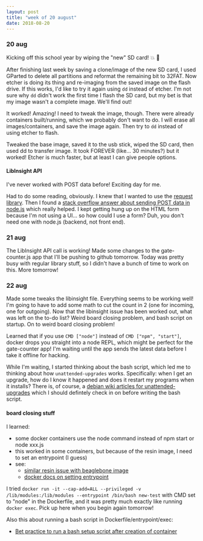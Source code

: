 ```yaml
---
layout: post
title: "week of 20 august"
date: 2018-08-20
---
```


### 20 aug

Kicking off this school year by wiping the "new" SD card! :boom: :star2:

After finishing last week by saving a clone/image of the new SD card, I used GParted to delete all partitions and reformat the remaining bit to 32FAT. Now etcher is doing its thing and re-imaging from the saved image on the flash drive. If this works, I'd like to try it again using `dd` instead of etcher. I'm not sure why `dd` didn't work the first time I flash the SD card, but my bet is that my image wasn't a complete image. We'll find out!

It worked! Amazing! I need to tweak the image, though. There were already containers built/running, which we probably don't want to do. I will erase all images/containers, and save the image again. Then try to `dd` instead of using etcher to flash.

Tweaked the base image, saved it to the usb stick, wiped the SD card, then used dd to transfer image. It took FOREVER (like... 30 minutes?) but it worked! Etcher is much faster, but at least I can give people options. 

#### LibInsight API

I've never worked with POST data before! Exciting day for me. 

Had to do some reading, obviously. I knew that I wanted to use the [request library](https://www.npmjs.com/package/request). Then I found a [stack overflow answer about sending POST data in node.js](https://stackoverflow.com/questions/6158933/how-to-make-an-http-post-request-in-node-js) which really helped. I kept getting hung up on the HTML form because I'm not using a UI... so how could I use a form? Duh, you don't need one with node.js (backend, not front end). 

### 21 aug

The LibInsight API call is working! Made some changes to the gate-counter.js app that I'll be pushing to github tomorrow. Today was pretty busy with regular library stuff, so I didn't have a bunch of time to work on this. More tomorrow! 

### 22 aug

Made some tweaks the libinsight file. Everything seems to be working well! I'm going to have to add some math to cut the count in 2 (one for incoming, one for outgoing). Now that the libinsight issue has been worked out, what was left on the to-do list? Weird board closing problem, and bash script on startup. On to weird board closing problem!

Learned that if you use `CMD ["node"]` instead of `CMD ["npm", "start"]`, docker drops you straight into a node REPL, which might be perfect for the gate-counter app! I'm waiting until the app sends the latest data before I take it offline for hacking.

While I'm waiting, I started thinking about the bash script, which led me to thinking about how `unattended-upgrades` works. Specifically: when I get an upgrade, how do I know it happened and does it restart my programs when it installs? There is, of course, a [debian wiki articles for unattended-upgrades](https://wiki.debian.org/UnattendedUpgrades) which I should defintely check in on before writing the bash script.

#### board closing stuff

I learned:
- some docker containers use the node command instead of npm start or node xxx.js
- this worked in some containers, but because of the resin image, I need to set an entrypoint (I guess)
- see:
  - [similar resin issue with beaglebone image](https://forums.resin.io/t/beaglebone-green-node-image-hangs-on-run/2491)
  - [docker docs on setting entrypoint](https://docs.docker.com/engine/reference/run/#entrypoint-default-command-to-execute-at-runtime)

I tried `docker run -it --cap-add=ALL --privileged -v /lib/modules:/lib/modules --entrypoint /bin/bash new-test` with CMD set to "node" in the Dockerfile, and it was pretty much exactly like running `docker exec`. Pick up here when you begin again tomorrow! 

Also this about running a bash script in Dockerfile/entrypoint/exec: 
  - [Bet practice to run a bash setup script after creation of container](https://forums.docker.com/t/best-practice-to-run-a-bash-setup-script-after-creation-of-container/28988)
